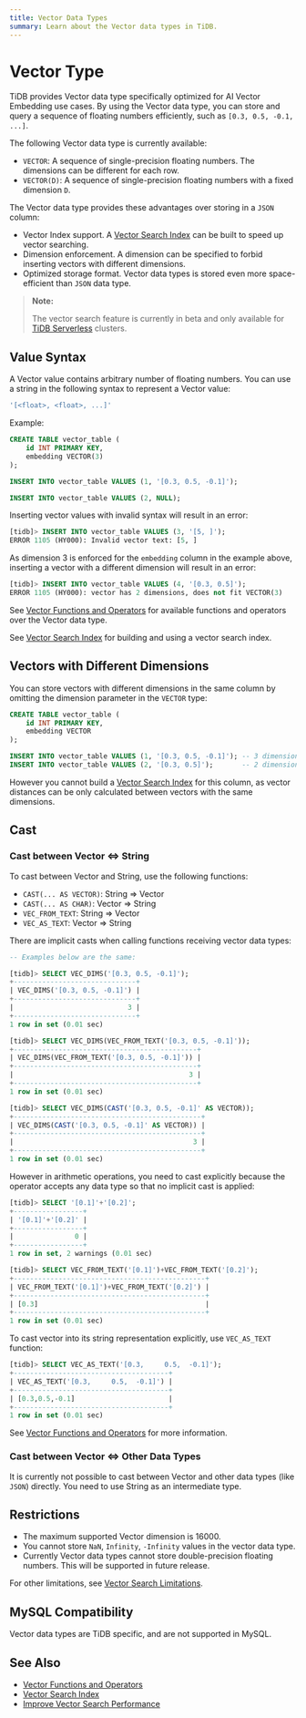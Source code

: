 ```yaml
---
title: Vector Data Types
summary: Learn about the Vector data types in TiDB.
---
```


# Vector Type

TiDB provides Vector data type specifically optimized for AI Vector Embedding use cases. By using the Vector data type, you can store and query a sequence of floating numbers efficiently, such as `[0.3, 0.5, -0.1, ...]`.

The following Vector data type is currently available:

- `VECTOR`: A sequence of single-precision floating numbers. The dimensions can be different for each row.
- `VECTOR(D)`: A sequence of single-precision floating numbers with a fixed dimension `D`.

The Vector data type provides these advantages over storing in a `JSON` column:

- Vector Index support. A [Vector Search Index] can be built to speed up vector searching.
- Dimension enforcement. A dimension can be specified to forbid inserting vectors with different dimensions.
- Optimized storage format. Vector data types is stored even more space-efficient than `JSON` data type.

> **Note:**
>
> The vector search feature is currently in beta and only available for [TiDB Serverless](/tidb-cloud/select-cluster-tier.md#tidb-serverless) clusters.

## Value Syntax

A Vector value contains arbitrary number of floating numbers. You can use a string in the following syntax to represent a Vector value:

```sql
'[<float>, <float>, ...]'
```

Example:

```sql
CREATE TABLE vector_table (
    id INT PRIMARY KEY,
    embedding VECTOR(3)
);

INSERT INTO vector_table VALUES (1, '[0.3, 0.5, -0.1]');

INSERT INTO vector_table VALUES (2, NULL);
```

Inserting vector values with invalid syntax will result in an error:

```sql
[tidb]> INSERT INTO vector_table VALUES (3, '[5, ]');
ERROR 1105 (HY000): Invalid vector text: [5, ]
```

As dimension 3 is enforced for the `embedding` column in the example above, inserting a vector with a different dimension will result in an error:

```sql
[tidb]> INSERT INTO vector_table VALUES (4, '[0.3, 0.5]');
ERROR 1105 (HY000): vector has 2 dimensions, does not fit VECTOR(3)
```

See [Vector Functions and Operators] for available functions and operators over the Vector data type.

See [Vector Search Index] for building and using a vector search index.

## Vectors with Different Dimensions

You can store vectors with different dimensions in the same column by omitting the dimension parameter in the `VECTOR` type:

```sql
CREATE TABLE vector_table (
    id INT PRIMARY KEY,
    embedding VECTOR
);

INSERT INTO vector_table VALUES (1, '[0.3, 0.5, -0.1]'); -- 3 dimensions vector, OK
INSERT INTO vector_table VALUES (2, '[0.3, 0.5]');       -- 2 dimensions vector, OK
```

However you cannot build a [Vector Search Index] for this column, as vector distances can be only calculated between vectors with the same dimensions.

## Cast

### Cast between Vector ⇔ String

To cast between Vector and String, use the following functions:

- `CAST(... AS VECTOR)`: String ⇒ Vector
- `CAST(... AS CHAR)`: Vector ⇒ String
- `VEC_FROM_TEXT`: String ⇒ Vector
- `VEC_AS_TEXT`: Vector ⇒ String

There are implicit casts when calling functions receiving vector data types:

```sql
-- Examples below are the same:

[tidb]> SELECT VEC_DIMS('[0.3, 0.5, -0.1]');
+------------------------------+
| VEC_DIMS('[0.3, 0.5, -0.1]') |
+------------------------------+
|                            3 |
+------------------------------+
1 row in set (0.01 sec)

[tidb]> SELECT VEC_DIMS(VEC_FROM_TEXT('[0.3, 0.5, -0.1]'));
+---------------------------------------------+
| VEC_DIMS(VEC_FROM_TEXT('[0.3, 0.5, -0.1]')) |
+---------------------------------------------+
|                                           3 |
+---------------------------------------------+
1 row in set (0.01 sec)

[tidb]> SELECT VEC_DIMS(CAST('[0.3, 0.5, -0.1]' AS VECTOR));
+----------------------------------------------+
| VEC_DIMS(CAST('[0.3, 0.5, -0.1]' AS VECTOR)) |
+----------------------------------------------+
|                                            3 |
+----------------------------------------------+
1 row in set (0.01 sec)
```

However in arithmetic operations, you need to cast explicitly because the operator accepts any data type so that no implicit cast is applied:

```sql
[tidb]> SELECT '[0.1]'+'[0.2]';
+-----------------+
| '[0.1]'+'[0.2]' |
+-----------------+
|               0 |
+-----------------+
1 row in set, 2 warnings (0.01 sec)

[tidb]> SELECT VEC_FROM_TEXT('[0.1]')+VEC_FROM_TEXT('[0.2]');
+-----------------------------------------------+
| VEC_FROM_TEXT('[0.1]')+VEC_FROM_TEXT('[0.2]') |
+-----------------------------------------------+
| [0.3]                                         |
+-----------------------------------------------+
1 row in set (0.01 sec)

```

To cast vector into its string representation explicitly, use `VEC_AS_TEXT` function:

```sql
[tidb]> SELECT VEC_AS_TEXT('[0.3,     0.5,  -0.1]');
+--------------------------------------+
| VEC_AS_TEXT('[0.3,     0.5,  -0.1]') |
+--------------------------------------+
| [0.3,0.5,-0.1]                       |
+--------------------------------------+
1 row in set (0.01 sec)
```

See [Vector Functions and Operators] for more information.

### Cast between Vector ⇔ Other Data Types

It is currently not possible to cast between Vector and other data types (like `JSON`) directly. You need to use String as an intermediate type.

## Restrictions

- The maximum supported Vector dimension is 16000.
- You cannot store `NaN`, `Infinity`, `-Infinity` values in the vector data type.
- Currently Vector data types cannot store double-precision floating numbers. This will be supported in future release.

For other limitations, see [Vector Search Limitations].

## MySQL Compatibility

Vector data types are TiDB specific, and are not supported in MySQL.

## See Also

- [Vector Functions and Operators]
- [Vector Search Index]
- [Improve Vector Search Performance]

[Vector Functions and Operators]: /tidb-cloud/vector-search-functions-and-operators.md
[Vector Search Index]: /tidb-cloud/vector-search-index.md
[Improve Vector Search Performance]: /tidb-cloud/vector-search-improve-performance.md
[Vector Search Limitations]: /tidb-cloud/vector-search-limitations.md
